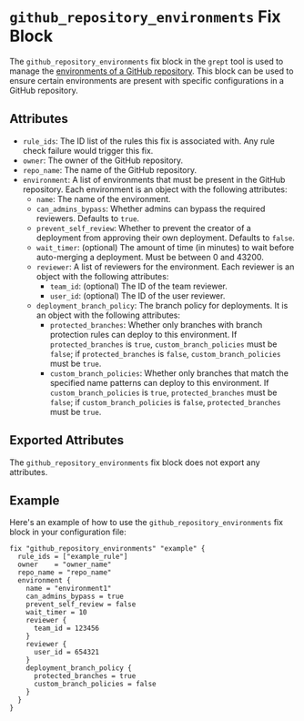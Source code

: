 # `github_repository_environments` Fix Block

The `github_repository_environments` fix block in the `grept` tool is used to manage the [environments of a GitHub repository](https://docs.github.com/en/actions/deployment/targeting-different-environments/using-environments-for-deployment). This block can be used to ensure certain environments are present with specific configurations in a GitHub repository.

## Attributes

- `rule_ids`: The ID list of the rules this fix is associated with. Any rule check failure would trigger this fix.
- `owner`: The owner of the GitHub repository.
- `repo_name`: The name of the GitHub repository.
- `environment`: A list of environments that must be present in the GitHub repository. Each environment is an object with the following attributes:
  - `name`: The name of the environment.
  - `can_admins_bypass`: Whether admins can bypass the required reviewers. Defaults to `true`.
  - `prevent_self_review`: Whether to prevent the creator of a deployment from approving their own deployment. Defaults to `false`.
  - `wait_timer`: (optional) The amount of time (in minutes) to wait before auto-merging a deployment. Must be between 0 and 43200.
  - `reviewer`: A list of reviewers for the environment. Each reviewer is an object with the following attributes:
    - `team_id`: (optional) The ID of the team reviewer.
    - `user_id`: (optional) The ID of the user reviewer.
  - `deployment_branch_policy`: The branch policy for deployments. It is an object with the following attributes:
    - `protected_branches`: Whether only branches with branch protection rules can deploy to this environment. If `protected_branches` is `true`, `custom_branch_policies` must be `false`; if `protected_branches` is `false`, `custom_branch_policies` must be `true`.
    - `custom_branch_policies`: Whether only branches that match the specified name patterns can deploy to this environment. If `custom_branch_policies` is `true`, `protected_branches` must be `false`; if `custom_branch_policies` is `false`, `protected_branches` must be `true`.

## Exported Attributes

The `github_repository_environments` fix block does not export any attributes.

## Example

Here's an example of how to use the `github_repository_environments` fix block in your configuration file:

```hcl
fix "github_repository_environments" "example" {
  rule_ids = ["example_rule"]
  owner    = "owner_name"
  repo_name = "repo_name"
  environment {
    name = "environment1"
    can_admins_bypass = true
    prevent_self_review = false
    wait_timer = 10
    reviewer {
      team_id = 123456
    }
    reviewer {
      user_id = 654321
    }
    deployment_branch_policy {
      protected_branches = true
      custom_branch_policies = false
    }
  }
}
